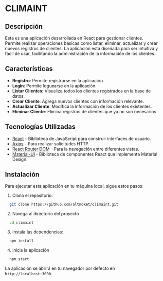 # CLIMAINT

## Descripción

Esta es una aplicación desarrollada en React para gestionar clientes. Permite realizar operaciones básicas como listar, eliminar, actualizar y crear nuevos registros de clientes. La aplicación está diseñada para ser intuitiva y fácil de usar, facilitando la administración de la información de los clientes.

## Características
- **Registro**: Permite registrarse en la aplicación
- **Login**: Permite loguearse en la aplicación
- **Listar Clientes**: Visualiza todos los clientes registrados en la base de datos.
- **Crear Cliente**: Agrega nuevos clientes con información relevante.
- **Actualizar Cliente**: Modifica la información de los clientes existentes.
- **Eliminar Cliente**: Elimina registros de clientes que ya no son necesarios.

## Tecnologías Utilizadas
- [React](https://reactjs.org/) - Biblioteca de JavaScript para construir interfaces de usuario.
- [Axios](https://axios-http.com/) - Para realizar solicitudes HTTP.
- [React Router DOM](https://reactrouter.com/) - Para la navegación entre diferentes vistas.
- [Material-UI](https://mui.com/) - Biblioteca de componentes React que implementa Material Design.

## Instalación

Para ejecutar esta aplicación en tu máquina local, sigue estos pasos:

1. Clona el repositorio:
```bash
  git clone https://github.com/altmoket/climaint.git
```
2. Navega al directorio del proyecto
```bash
  cd climaint
```
3. Instala las dependencias:
```bash
  npm install
```
4. Inicia la aplicación
```bash
  npm start
```
La aplicación se abrirá en tu navegador por defecto en `http://localhost:3000`.